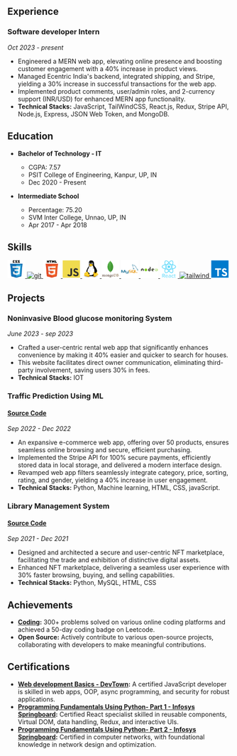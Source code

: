 ## Experience
### Software developer Intern
*Oct 2023 - present*
- Engineered a MERN web app, elevating online presence and boosting customer engagement with a 40% increase in product views.
- Managed Ecentric India's backend, integrated shipping, and Stripe, yielding a 30% increase in successful transactions for the web app.
- Implemented product comments, user/admin roles, and 2-currency support (INR/USD) for enhanced MERN app functionality.
- **Technical Stacks:** JavaScript, TailWindCSS, React.js, Redux, Stripe API, Node.js, Express, JSON Web Token, and MongoDB.

## Education
- **Bachelor of Technology - IT**
  - CGPA: 7.57
  - PSIT College of Engineering, Kanpur, UP, IN
  - Dec 2020 - Present

- **Intermediate School**
  - Percentage: 75.20
  - SVM Inter College, Unnao, UP, IN
  - Apr 2017 - Apr 2018

## Skills
<p align="left"> <a href="https://www.w3schools.com/css/" target="_blank" rel="noreferrer"> <img src="https://raw.githubusercontent.com/devicons/devicon/master/icons/css3/css3-original-wordmark.svg" alt="css3" width="40" height="40"/> </a><a href="https://git-scm.com/" target="_blank" rel="noreferrer"> <img src="https://www.vectorlogo.zone/logos/git-scm/git-scm-icon.svg" alt="git" width="40" height="40"/> </a> <a href="https://www.w3.org/html/" target="_blank" rel="noreferrer"> <img src="https://raw.githubusercontent.com/devicons/devicon/master/icons/html5/html5-original-wordmark.svg" alt="html5" width="40" height="40"/> </a> <a href="https://developer.mozilla.org/en-US/docs/Web/JavaScript" target="_blank" rel="noreferrer"> <img src="https://raw.githubusercontent.com/devicons/devicon/master/icons/javascript/javascript-original.svg" alt="javascript" width="40" height="40"/> </a> <a href="https://www.linux.org/" target="_blank" rel="noreferrer"> <img src="https://raw.githubusercontent.com/devicons/devicon/master/icons/linux/linux-original.svg" alt="linux" width="40" height="40"/> </a> <a href="https://www.mongodb.com/" target="_blank" rel="noreferrer"> <img src="https://raw.githubusercontent.com/devicons/devicon/master/icons/mongodb/mongodb-original-wordmark.svg" alt="mongodb" width="40" height="40"/> </a> <a href="https://www.mysql.com/" target="_blank" rel="noreferrer"> <img src="https://raw.githubusercontent.com/devicons/devicon/master/icons/mysql/mysql-original-wordmark.svg" alt="mysql" width="40" height="40"/> </a> <a href="https://nodejs.org" target="_blank" rel="noreferrer"> <img src="https://raw.githubusercontent.com/devicons/devicon/master/icons/nodejs/nodejs-original-wordmark.svg" alt="nodejs" width="40" height="40"/> </a> <a href="https://reactjs.org/" target="_blank" rel="noreferrer"> <img src="https://raw.githubusercontent.com/devicons/devicon/master/icons/react/react-original-wordmark.svg" alt="react" width="40" height="40"/> </a> <a href="https://tailwindcss.com/" target="_blank" rel="noreferrer"> <img src="https://www.vectorlogo.zone/logos/tailwindcss/tailwindcss-icon.svg" alt="tailwind" width="40" height="40"/> </a> <a href="https://www.typescriptlang.org/" target="_blank" rel="noreferrer"> <img src="https://raw.githubusercontent.com/devicons/devicon/master/icons/typescript/typescript-original.svg" alt="typescript" width="40" height="40"/> </a></p>

## Projects
### Noninvasive Blood glucose monitoring System
*June 2023 - sep 2023*
- Crafted a user-centric rental web app that significantly enhances convenience by making it 40% easier and quicker to search for houses.
- This website facilitates direct owner communication, eliminating third-party involvement, saving users 30% in fees.
- **Technical Stacks:** IOT

### Traffic Prediction Using ML 
#### [Source Code](https://github.com/anubhavsingh28943/Traffic-Prediction-Model)
*Sep 2022 - Dec 2022*
- An expansive e-commerce web app, offering over 50 products, ensures seamless online browsing and secure, efficient purchasing.
- Implemented the Stripe API for 100% secure payments, efficiently stored data in local storage, and delivered a modern interface design.
- Revamped web app filters seamlessly integrate category, price, sorting, rating, and gender, yielding a 40% increase in user engagement.
- **Technical Stacks:** Python, Machine learning, HTML, CSS, javaScript.

### Library Management System
#### [Source Code](https://github.com/anubhavsingh28943/Library-Management-System)
*Sep 2021 - Dec 2021*
- Designed and architected a secure and user-centric NFT marketplace, facilitating the trade and exhibition of distinctive digital assets.
- Enhanced NFT marketplace, delivering a seamless user experience with 30% faster browsing, buying, and selling capabilities.
- **Technical Stacks:** Python, MySQL, HTML, CSS



## Achievements
- **[Coding](https://leetcode.com/anubhav_28943/):** 300+ problems solved on various online coding platforms and achieved a 50-day coding badge on Leetcode.
- **Open Source:** Actively contribute to various open-source projects, collaborating with developers to make meaningful contributions.

## Certifications
- **[Web development Basics - DevTown](https://drive.google.com/file/d/1PkvjcLVVCBsmVIO5sWdE9nkc896GR5RJ/view?usp=sharing):** A certified JavaScript developer is skilled in web apps, OOP, async programming, and security for robust applications.
- **[Programming Fundamentals Using Python- Part 1 - Infosys Springboard](https://drive.google.com/file/d/149YCCYsABdwLK9AvZ2AGQoo8sj1iVoiR/view?usp=sharing):** Certified React specialist skilled in reusable components, Virtual DOM, data handling, Redux, and interactive UIs.
- **[Programming Fundamentals Using Python- Part 2 - Infosys Springboard](https://drive.google.com/file/d/1muzEV8B3qp2wkIu1mVVFM18AhZa0zE-3/view?usp=sharing):** Certified in computer networks, with foundational knowledge in network design and optimization.


